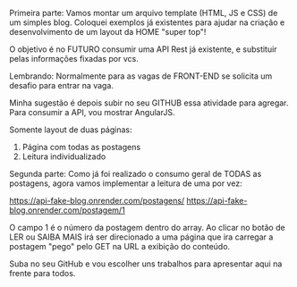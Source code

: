 Primeira parte:
Vamos montar um arquivo template (HTML, JS e CSS) de um simples blog. Coloquei exemplos já existentes para ajudar na criação e desenvolvimento de um layout da HOME "super top"!

O objetivo é no FUTURO consumir uma API Rest já existente, e substituir pelas informações fixadas por vcs.

Lembrando: Normalmente para as vagas de FRONT-END se solicita um desafio para entrar na vaga. 

Minha sugestão é depois subir no seu GITHUB essa atividade para agregar. Para consumir a API, vou mostrar AngularJS.

Somente layout de duas páginas:
1) Página com todas as postagens
2) Leitura individualizado

Segunda parte:
Como já foi realizado o consumo geral de TODAS as postagens, agora vamos implementar a leitura de uma por vez:

https://api-fake-blog.onrender.com/postagens/
https://api-fake-blog.onrender.com/postagem/1

O campo 1 é o número da postagem dentro do array.
Ao clicar no botão de LER ou SAIBA MAIS irá ser direcionado a uma página que ira carregar a postagem "pego" pelo GET na URL a exibição do conteúdo.

Suba no seu GitHub e vou escolher uns trabalhos para apresentar aqui na frente para todos.